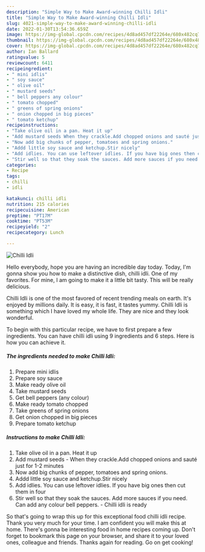 ```yaml
---
description: "Simple Way to Make Award-winning Chilli Idli"
title: "Simple Way to Make Award-winning Chilli Idli"
slug: 4021-simple-way-to-make-award-winning-chilli-idli
date: 2022-01-30T13:54:36.659Z
image: https://img-global.cpcdn.com/recipes/4d8ad457df22264e/680x482cq70/chilli-idli-recipe-main-photo.jpg
thumbnail: https://img-global.cpcdn.com/recipes/4d8ad457df22264e/680x482cq70/chilli-idli-recipe-main-photo.jpg
cover: https://img-global.cpcdn.com/recipes/4d8ad457df22264e/680x482cq70/chilli-idli-recipe-main-photo.jpg
author: Ian Ballard
ratingvalue: 5
reviewcount: 6411
recipeingredient:
- " mini idlis"
- " soy sauce"
- " olive oil"
- " mustard seeds"
- " bell peppers any colour"
- " tomato chopped"
- " greens of spring onions"
- " onion chopped in big pieces"
- " tomato ketchup"
recipeinstructions:
- "Take olive oil in a pan. Heat it up"
- "Add mustard seeds When they crackle.Add chopped onions and sauté just for 1-2 minutes"
- "Now add big chunks of pepper, tomatoes and spring onions."
- "Addd little soy sauce and ketchup.Stir nicely"
- "Add idlies. You can use leftover idlies. If you have big ones then cut them in four"
- "Stir well so that they soak the sauces. Add more sauces if you need. Can add any colour bell peppers.  Chilli idli is ready"
categories:
- Recipe
tags:
- chilli
- idli

katakunci: chilli idli 
nutrition: 215 calories
recipecuisine: American
preptime: "PT17M"
cooktime: "PT53M"
recipeyield: "2"
recipecategory: Lunch

---
```



![Chilli Idli](https://img-global.cpcdn.com/recipes/4d8ad457df22264e/680x482cq70/chilli-idli-recipe-main-photo.jpg)

Hello everybody, hope you are having an incredible day today. Today, I'm gonna show you how to make a distinctive dish, chilli idli. One of my favorites. For mine, I am going to make it a little bit tasty. This will be really delicious.



Chilli Idli is one of the most favored of recent trending meals on earth. It's enjoyed by millions daily. It is easy, it is fast, it tastes yummy. Chilli Idli is something which I have loved my whole life. They are nice and they look wonderful.


To begin with this particular recipe, we have to first prepare a few ingredients. You can have chilli idli using 9 ingredients and 6 steps. Here is how you can achieve it.

<!--inarticleads1-->

##### The ingredients needed to make Chilli Idli:

1. Prepare  mini idlis
1. Prepare  soy sauce
1. Make ready  olive oil
1. Take  mustard seeds
1. Get  bell peppers (any colour)
1. Make ready  tomato chopped
1. Take  greens of spring onions
1. Get  onion chopped in big pieces
1. Prepare  tomato ketchup




<!--inarticleads2-->

##### Instructions to make Chilli Idli:

1. Take olive oil in a pan. Heat it up
1. Add mustard seeds - When they crackle.Add chopped onions and sauté just for 1-2 minutes
1. Now add big chunks of pepper, tomatoes and spring onions.
1. Addd little soy sauce and ketchup.Stir nicely
1. Add idlies. You can use leftover idlies. If you have big ones then cut them in four
1. Stir well so that they soak the sauces. Add more sauces if you need. Can add any colour bell peppers.  - Chilli idli is ready




So that's going to wrap this up for this exceptional food chilli idli recipe. Thank you very much for your time. I am confident you will make this at home. There's gonna be interesting food in home recipes coming up. Don't forget to bookmark this page on your browser, and share it to your loved ones, colleague and friends. Thanks again for reading. Go on get cooking!

